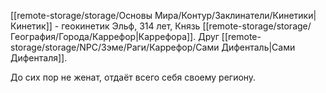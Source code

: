 [[remote-storage/storage/Основы Мира/Контур/Заклинатели/Кинетики|Кинетик]] - геокинетик
Эльф, 314 лет, Князь [[remote-storage/storage/География/Города/Каррефор|Каррефора]]. Друг [[remote-storage/storage/NPC/Зэме/Раги/Каррефор/Сами Дифенталь|Сами Дифенталя]].

До сих пор не женат, отдаёт всего себя своему региону. 